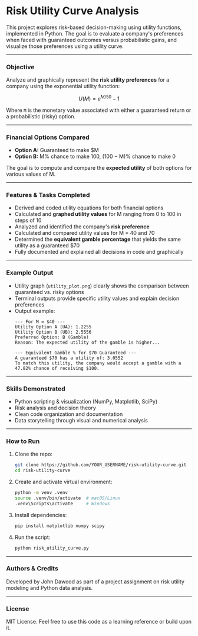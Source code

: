 # Risk Utility Curve Analysis

This project explores risk-based decision-making using utility functions, implemented in Python. The goal is to evaluate a company's preferences when faced with guaranteed outcomes versus probabilistic gains, and visualize those preferences using a utility curve.

---

### Objective

Analyze and graphically represent the **risk utility preferences** for a company using the exponential utility function:

$$ U(M) = e^{M/50} - 1 $$

Where `M` is the monetary value associated with either a guaranteed return or a probabilistic (risky) option.

---

### Financial Options Compared

- **Option A:** Guaranteed to make $M
- **Option B:** M% chance to make 100, (100 − M)% chance to make 0

The goal is to compute and compare the **expected utility** of both options for various values of M.

---

### Features & Tasks Completed

- Derived and coded utility equations for both financial options
- Calculated and **graphed utility values** for M ranging from 0 to 100 in steps of 10
- Analyzed and identified the company's **risk preference**
- Calculated and compared utility values for M = 40 and 70
- Determined the **equivalent gamble percentage** that yields the same utility as a guaranteed $70
- Fully documented and explained all decisions in code and graphically

---

### Example Output

- Utility graph (`utility_plot.png`) clearly shows the comparison between guaranteed vs. risky options
- Terminal outputs provide specific utility values and explain decision preferences
- Output example:
  ```
  --- For M = $40 ---
  Utility Option A (UA): 1.2255
  Utility Option B (UB): 2.5556
  Preferred Option: B (Gamble)
  Reason: The expected utility of the gamble is higher...

  --- Equivalent Gamble % for $70 Guaranteed ---
  A guaranteed $70 has a utility of: 3.0552
  To match this utility, the company would accept a gamble with a 47.82% chance of receiving $100.
  ```

---

### Skills Demonstrated

- Python scripting & visualization (NumPy, Matplotlib, SciPy)
- Risk analysis and decision theory
- Clean code organization and documentation
- Data storytelling through visual and numerical analysis

---

### How to Run

1. Clone the repo:
   ```bash
   git clone https://github.com/YOUR_USERNAME/risk-utility-curve.git
   cd risk-utility-curve
   ```

2. Create and activate virtual environment:
   ```bash
   python -m venv .venv
   source .venv/bin/activate  # macOS/Linux
   .venv\Scripts\activate     # Windows
   ```

3. Install dependencies:
   ```bash
   pip install matplotlib numpy scipy
   ```

4. Run the script:
   ```bash
   python risk_utility_curve.py
   ```

---

### Authors & Credits

Developed by John Dawood as part of a project assignment on risk utility modeling and Python data analysis.

---

### License

MIT License. Feel free to use this code as a learning reference or build upon it.

